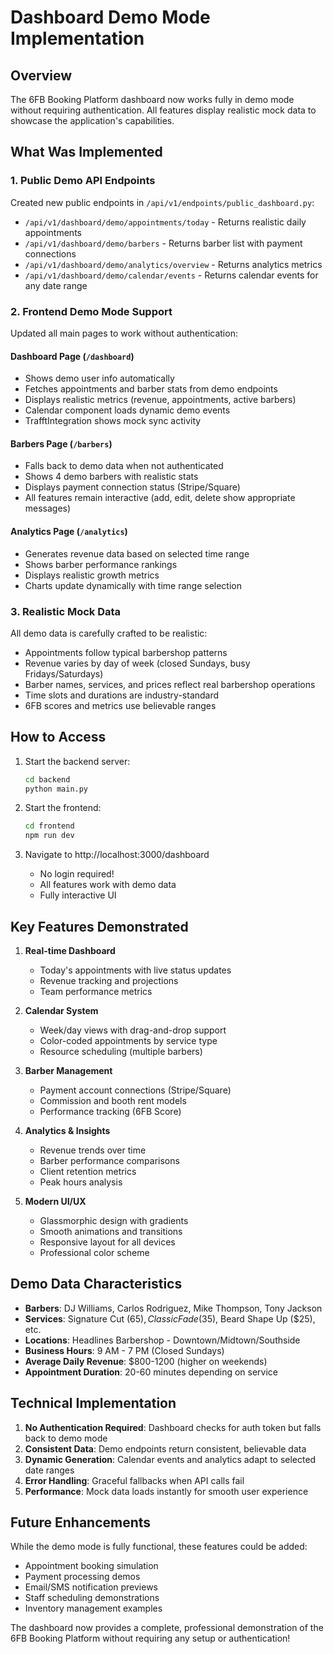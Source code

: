 # Dashboard Demo Mode Implementation

## Overview
The 6FB Booking Platform dashboard now works fully in demo mode without requiring authentication. All features display realistic mock data to showcase the application's capabilities.

## What Was Implemented

### 1. Public Demo API Endpoints
Created new public endpoints in `/api/v1/endpoints/public_dashboard.py`:
- `/api/v1/dashboard/demo/appointments/today` - Returns realistic daily appointments
- `/api/v1/dashboard/demo/barbers` - Returns barber list with payment connections
- `/api/v1/dashboard/demo/analytics/overview` - Returns analytics metrics
- `/api/v1/dashboard/demo/calendar/events` - Returns calendar events for any date range

### 2. Frontend Demo Mode Support
Updated all main pages to work without authentication:

#### Dashboard Page (`/dashboard`)
- Shows demo user info automatically
- Fetches appointments and barber stats from demo endpoints
- Displays realistic metrics (revenue, appointments, active barbers)
- Calendar component loads dynamic demo events
- TrafftIntegration shows mock sync activity

#### Barbers Page (`/barbers`)
- Falls back to demo data when not authenticated
- Shows 4 demo barbers with realistic stats
- Displays payment connection status (Stripe/Square)
- All features remain interactive (add, edit, delete show appropriate messages)

#### Analytics Page (`/analytics`)
- Generates revenue data based on selected time range
- Shows barber performance rankings
- Displays realistic growth metrics
- Charts update dynamically with time range selection

### 3. Realistic Mock Data
All demo data is carefully crafted to be realistic:
- Appointments follow typical barbershop patterns
- Revenue varies by day of week (closed Sundays, busy Fridays/Saturdays)
- Barber names, services, and prices reflect real barbershop operations
- Time slots and durations are industry-standard
- 6FB scores and metrics use believable ranges

## How to Access

1. Start the backend server:
   ```bash
   cd backend
   python main.py
   ```

2. Start the frontend:
   ```bash
   cd frontend
   npm run dev
   ```

3. Navigate to http://localhost:3000/dashboard
   - No login required!
   - All features work with demo data
   - Fully interactive UI

## Key Features Demonstrated

1. **Real-time Dashboard**
   - Today's appointments with live status updates
   - Revenue tracking and projections
   - Team performance metrics

2. **Calendar System**
   - Week/day views with drag-and-drop support
   - Color-coded appointments by service type
   - Resource scheduling (multiple barbers)

3. **Barber Management**
   - Payment account connections (Stripe/Square)
   - Commission and booth rent models
   - Performance tracking (6FB Score)

4. **Analytics & Insights**
   - Revenue trends over time
   - Barber performance comparisons
   - Client retention metrics
   - Peak hours analysis

5. **Modern UI/UX**
   - Glassmorphic design with gradients
   - Smooth animations and transitions
   - Responsive layout for all devices
   - Professional color scheme

## Demo Data Characteristics

- **Barbers**: DJ Williams, Carlos Rodriguez, Mike Thompson, Tony Jackson
- **Services**: Signature Cut ($65), Classic Fade ($35), Beard Shape Up ($25), etc.
- **Locations**: Headlines Barbershop - Downtown/Midtown/Southside
- **Business Hours**: 9 AM - 7 PM (Closed Sundays)
- **Average Daily Revenue**: $800-1200 (higher on weekends)
- **Appointment Duration**: 20-60 minutes depending on service

## Technical Implementation

1. **No Authentication Required**: Dashboard checks for auth token but falls back to demo mode
2. **Consistent Data**: Demo endpoints return consistent, believable data
3. **Dynamic Generation**: Calendar events and analytics adapt to selected date ranges
4. **Error Handling**: Graceful fallbacks when API calls fail
5. **Performance**: Mock data loads instantly for smooth user experience

## Future Enhancements

While the demo mode is fully functional, these features could be added:
- Appointment booking simulation
- Payment processing demos
- Email/SMS notification previews
- Staff scheduling demonstrations
- Inventory management examples

The dashboard now provides a complete, professional demonstration of the 6FB Booking Platform without requiring any setup or authentication!